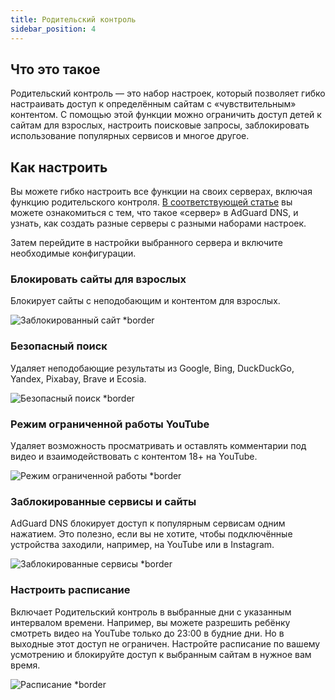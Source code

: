 ```yaml
---
title: Родительский контроль
sidebar_position: 4
---
```


## Что это такое

Родительский контроль — это набор настроек, который позволяет гибко настраивать доступ к определённым сайтам с «чувствительным» контентом. С помощью этой функции можно ограничить доступ детей к сайтам для взрослых, настроить поисковые запросы, заблокировать использование популярных сервисов и многое другое.

## Как настроить

Вы можете гибко настроить все функции на своих серверах, включая функцию родительского контроля. [В соответствующей статье](private-dns/server-and-settings/server-and-settings.md) вы можете ознакомиться с тем, что такое «сервер» в AdGuard DNS, и узнать, как создать разные серверы с разными наборами настроек.

Затем перейдите в настройки выбранного сервера и включите необходимые конфигурации.

### Блокировать сайты для взрослых

Блокирует сайты с неподобающим и контентом для взрослых.

![Заблокированный сайт \*border](https://cdn.adtidy.org/content/kb/dns/private/new_dns/parental_control/adult_blocked.png)

### Безопасный поиск

Удаляет неподобающие результаты из Google, Bing, DuckDuckGo, Yandex, Pixabay, Brave и Ecosia.

![Безопасный поиск \*border](https://cdn.adtidy.org/content/kb/dns/private/new_dns/parental_control/porn.png)

### Режим ограниченной работы YouTube

Удаляет возможность просматривать и оставлять комментарии под видео и взаимодействовать с контентом 18+ на YouTube.

![Режим ограниченной работы \*border](https://cdn.adtidy.org/content/kb/dns/private/new_dns/parental_control/restricted.png)

### Заблокированные сервисы и сайты

AdGuard DNS блокирует доступ к популярным сервисам одним нажатием. Это полезно, если вы не хотите, чтобы подключённые устройства заходили, например, на YouTube или в Instagram.

![Заблокированные сервисы \*border](https://cdn.adtidy.org/content/kb/dns/private/new_dns/parental_control/blocked_services.png)

### Настроить расписание

Включает Родительский контроль в выбранные дни с указанным интервалом времени. Например, вы можете разрешить ребёнку смотреть видео на YouTube только до 23:00 в будние дни. Но в выходные этот доступ не ограничен. Настройте расписание по вашему усмотрению и блокируйте доступ к выбранным сайтам в нужное вам время.

![Расписание \*border](https://cdn.adtidy.org/content/kb/dns/private/new_dns/parental_control/schedule.png)
